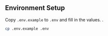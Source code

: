 ## Environment Setup

Copy `.env.example` to `.env` and fill in the values. .

```bash
cp .env.example .env
